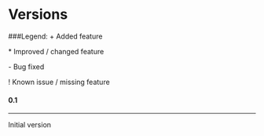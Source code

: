 Versions
========

###Legend:
\+ Added feature

\* Improved / changed feature

\- Bug fixed

\! Known issue / missing feature

#### 0.1
------------
Initial version